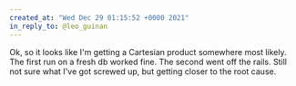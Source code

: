 ```yaml
---
created_at: "Wed Dec 29 01:15:52 +0000 2021"
in_reply_to: @leo_guinan
---
```


Ok, so it looks like I'm getting a Cartesian product somewhere most likely. The first run on a fresh db worked fine. The second went off the rails. Still not sure what I've got screwed up, but getting closer to the root cause.